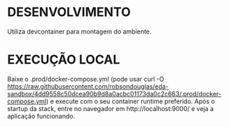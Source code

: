 # DESENVOLVIMENTO
Utiliza devcontainer para montagem do ambiente.

# EXECUÇÃO LOCAL
Baixe o .prod/docker-compose.yml (pode usar curl -O https://raw.githubusercontent.com/robsondouglas/eda-sandbox/4dd9558c50dcea90b9d8a0acbc01173da0c2c663/.prod/docker-compose.yml) e execute com o seu container runtime preferido.
Após o startup da stack, entre no navegador em http://localhost:9000/ e veja a aplicação funcionando.

